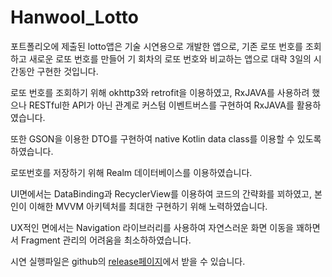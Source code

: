 # Hanwool_Lotto
포트폴리오에 제출된 lotto앱은 기술 시연용으로 개발한 앱으로, 기존 로또 번호를 조회하고 새로운 로또 번호를 만들어 기 회차의 로또 번호와 비교하는 앱으로 대략 3일의 시간동안 구현한 것입니다.

로또 번호를 조회하기 위해 okhttp3와 retrofit을 이용하였고, RxJAVA를 사용하려 했으나 RESTful한 API가 아닌 관계로 커스텀 이벤트버스를 구현하여 RxJAVA를 활용하였습니다.

또한 GSON을 이용한 DTO를 구현하여 native Kotlin data class를 이용할 수 있도록 하였습니다.

로또번호를 저장하기 위해 Realm 데이터베이스를 이용하였습니다.

UI면에서는 DataBinding과 RecyclerView를 이용하여 코드의 간략화를 꾀하였고, 본인이 이해한 MVVM 아키텍처를 최대한 구현하기 위해 노력하였습니다.

UX적인 면에서는 Navigation 라이브러리를 사용하여 자연스러운 화면 이동을 꽤하면서 Fragment 관리의 어려움을 최소하하였습니다.

시연 실행파일은 github의 [release페이지](https://github.com/fregmented/Lotto/releases/tag/v1.0_apk)에서 받을 수 있습니다.